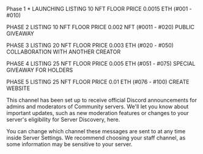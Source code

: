 Phase 1 *
LAUNCHING
LISTING 10 NFT
FLOOR PRICE 0.0015 ETH
(#001 - #010)

PHASE 2
LISTING 10 NFT
FLOOR PRICE 0.002 NFT
(#0011 - #020)
PUBLIC GIVEAWAY

PHASE 3
LISTING 20 NFT 
FLOOR PRICE 0.003 ETH 
(#020 - #050)
COLLABORATION WITH ANOTHER CREATOR 

PHASE 4
LISTING 25 NFT 
FLOOR PRICE 0.005 ETH
(#051 - #075)
SPECIAL GIVEAWAY FOR HOLDERS 

PHASE 5
LISTING 25 NFT 
FLOOR PRICE 0.01 ETH
(#076 - #100)
CREATE WEBSITE

This channel has been set up to receive official Discord announcements for admins and moderators of Community servers. We'll let you know about important updates, such as new moderation features or changes to your server's eligibility for Server Discovery, here.

You can change which channel these messages are sent to at any time inside Server Settings. We recommend choosing your staff channel, as some information may be sensitive to your server.
